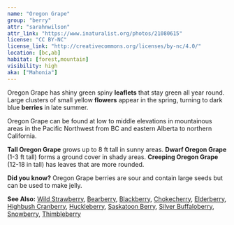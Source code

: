 ```yaml
---
name: "Oregon Grape"
group: "berry"
attr: "sarahnwilson"
attr_link: "https://www.inaturalist.org/photos/21080615"
license: "CC BY-NC"
license_link: "http://creativecommons.org/licenses/by-nc/4.0/"
location: [bc,ab]
habitat: [forest,mountain]
visibility: high
aka: ["Mahonia"]
---
```

Oregon Grape has shiny green spiny **leaflets** that stay green all year round. Large clusters of small yellow **flowers** appear in the spring, turning to dark blue **berries** in late summer.

Oregon Grape can be found at low to middle elevations in mountainous areas in the Pacific Northwest from BC and eastern Alberta to northern California.

**Tall Oregon Grape** grows up to 8 ft tall in sunny areas. **Dwarf Oregon Grape** (1-3 ft tall) forms a ground cover in shady areas. **Creeping Oregon Grape** (12-18 in tall) has leaves that are more rounded.

**Did you know?** Oregon Grape berries are sour and contain large seeds but can be used to make jelly.

<!-- generated, do not edit -->
**See Also:**
[Wild Strawberry](/plants/wildstraw),
[Bearberry](/trees/bear),
[Blackberry](/trees/blackber),
[Chokecherry](/trees/choke),
[Elderberry](/trees/elder),
[Highbush Cranberry](/trees/hicran),
[Huckleberry](/trees/huck),
[Saskatoon Berry](/trees/saskber),
[Silver Buffaloberry](/trees/silbufber),
[Snowberry](/trees/snow),
[Thimbleberry](/trees/thimble)
